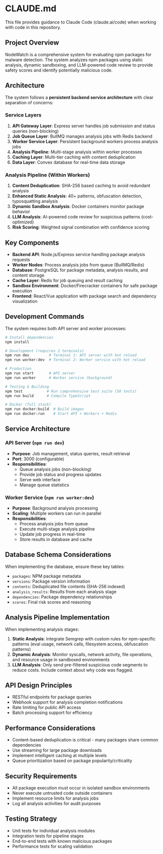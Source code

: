 # CLAUDE.md

This file provides guidance to Claude Code (claude.ai/code) when working with code in this repository.

## Project Overview

NodeWatch is a comprehensive system for evaluating npm packages for malware detection. The system analyzes npm packages using static analysis, dynamic sandboxing, and LLM-powered code review to provide safety scores and identify potentially malicious code.

## Architecture

The system follows a **persistent backend service architecture** with clear separation of concerns:

### Service Layers
1. **API Gateway Layer**: Express server handles job submission and status queries (non-blocking)
2. **Job Queue Layer**: BullMQ manages analysis jobs with Redis backend
3. **Worker Service Layer**: Persistent background workers process analysis jobs
4. **Analysis Pipeline**: Multi-stage analysis within worker processes
5. **Caching Layer**: Multi-tier caching with content deduplication
6. **Data Layer**: Convex database for real-time data storage

### Analysis Pipeline (Within Workers)
1. **Content Deduplication**: SHA-256 based caching to avoid redundant analysis
2. **Enhanced Static Analysis**: 40+ patterns, obfuscation detection, typosquatting analysis
3. **Dynamic Sandbox Analysis**: Docker containers monitor package behavior
4. **LLM Analysis**: AI-powered code review for suspicious patterns (cost-optimized)
5. **Risk Scoring**: Weighted signal combination with confidence scoring

## Key Components

- **Backend API**: Node.js/Express service handling package analysis requests
- **Worker Nodes**: Process analysis jobs from queue (BullMQ/Redis)
- **Database**: PostgreSQL for package metadata, analysis results, and content storage
- **Cache Layer**: Redis for job queuing and result caching
- **Sandbox Environment**: Docker/Firecracker containers for safe package execution
- **Frontend**: React/Vue application with package search and dependency visualization

## Development Commands

The system requires both API server and worker processes:

```bash
# Install dependencies
npm install

# Development (requires 2 terminals)
npm run dev         # Terminal 1: API server with hot reload
npm run worker:dev  # Terminal 2: Worker service with hot reload

# Production
npm run start       # API server
npm run worker      # Worker service (background)

# Testing & Building
npm test           # Run comprehensive test suite (58 tests)
npm run build      # Compile TypeScript

# Docker (full stack)
npm run docker:build  # Build images
npm run docker:run    # Start API + Workers + Redis
```

## Service Architecture

### API Server (`npm run dev`)
- **Purpose**: Job management, status queries, result retrieval
- **Port**: 3000 (configurable)
- **Responsibilities**: 
  - Queue analysis jobs (non-blocking)
  - Provide job status and progress updates
  - Serve web interface
  - Manage queue statistics

### Worker Service (`npm run worker:dev`)  
- **Purpose**: Background analysis processing
- **Scaling**: Multiple workers can run in parallel
- **Responsibilities**:
  - Process analysis jobs from queue
  - Execute multi-stage analysis pipeline
  - Update job progress in real-time
  - Store results in database and cache

## Database Schema Considerations

When implementing the database, ensure these key tables:
- `packages`: NPM package metadata
- `versions`: Package version information
- `contents`: Deduplicated file contents (SHA-256 indexed)
- `analysis_results`: Results from each analysis stage
- `dependencies`: Package dependency relationships
- `scores`: Final risk scores and reasoning

## Analysis Pipeline Implementation

When implementing analysis stages:

1. **Static Analysis**: Integrate Semgrep with custom rules for npm-specific patterns (eval usage, network calls, filesystem access, obfuscation patterns)
2. **Dynamic Analysis**: Monitor syscalls, network activity, file operations, and resource usage in sandboxed environments
3. **LLM Analysis**: Only send pre-filtered suspicious code segments to reduce costs. Include context about why code was flagged.

## API Design Principles

- RESTful endpoints for package queries
- Webhook support for analysis completion notifications
- Rate limiting for public API access
- Batch processing support for efficiency

## Performance Considerations

- Content-based deduplication is critical - many packages share common dependencies
- Use streaming for large package downloads
- Implement intelligent caching at multiple levels
- Queue prioritization based on package popularity/criticality

## Security Requirements

- All package execution must occur in isolated sandbox environments
- Never execute untrusted code outside containers
- Implement resource limits for analysis jobs
- Log all analysis activities for audit purposes

## Testing Strategy

- Unit tests for individual analysis modules
- Integration tests for pipeline stages
- End-to-end tests with known malicious packages
- Performance tests for scaling validation